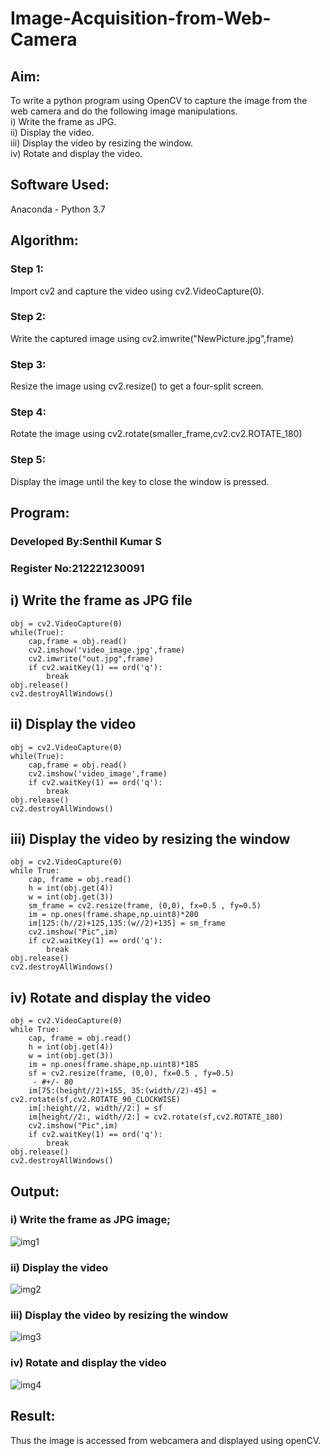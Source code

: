 # Image-Acquisition-from-Web-Camera
## Aim:
 
 
To write a python program using OpenCV to capture the image from the web camera and do the following image manipulations.<br>
i) Write the frame as JPG. <br>
ii) Display the video. <br>
iii) Display the video by resizing the window. <br>
iv) Rotate and display the video. <br>

## Software Used:
Anaconda - Python 3.7
## Algorithm:
### Step 1:
Import cv2 and capture the video using cv2.VideoCapture(0).
<br>

### Step 2:
Write the captured image using cv2.imwrite("NewPicture.jpg",frame)
<br>

### Step 3:
Resize the image using cv2.resize() to get a four-split screen.
<br>

### Step 4:
Rotate the image using cv2.rotate(smaller_frame,cv2.cv2.ROTATE_180)
<br>

### Step 5:
Display the image until the key to close the window is pressed.
<br>

## Program:

### Developed By:Senthil Kumar S
### Register No:212221230091

## i) Write the frame as JPG file
```
obj = cv2.VideoCapture(0)
while(True):
    cap,frame = obj.read()
    cv2.imshow('video_image.jpg',frame)
    cv2.imwrite("out.jpg",frame)
    if cv2.waitKey(1) == ord('q'):
        break
obj.release()
cv2.destroyAllWindows()
```
## ii) Display the video
```
obj = cv2.VideoCapture(0)
while(True):
    cap,frame = obj.read()
    cv2.imshow('video_image',frame)
    if cv2.waitKey(1) == ord('q'):
        break
obj.release()
cv2.destroyAllWindows()
```
## iii) Display the video by resizing the window
```
obj = cv2.VideoCapture(0)
while True:
    cap, frame = obj.read()
    h = int(obj.get(4))
    w = int(obj.get(3))
    sm_frame = cv2.resize(frame, (0,0), fx=0.5 , fy=0.5)
    im = np.ones(frame.shape,np.uint8)*200
    im[125:(h//2)+125,135:(w//2)+135] = sm_frame
    cv2.imshow("Pic",im)
    if cv2.waitKey(1) == ord('q'):
        break
obj.release()
cv2.destroyAllWindows()
```
## iv) Rotate and display the video
```
obj = cv2.VideoCapture(0)
while True:
    cap, frame = obj.read()
    h = int(obj.get(4))
    w = int(obj.get(3))
    im = np.ones(frame.shape,np.uint8)*185
    sf = cv2.resize(frame, (0,0), fx=0.5 , fy=0.5)
     - #+/- 80
    im[75:(height//2)+155, 35:(width//2)-45] = cv2.rotate(sf,cv2.ROTATE_90_CLOCKWISE)
    im[:height//2, width//2:] = sf
    im[height//2:, width//2:] = cv2.rotate(sf,cv2.ROTATE_180)
    cv2.imshow("Pic",im)
    if cv2.waitKey(1) == ord('q'):
        break
obj.release()
cv2.destroyAllWindows()
```
## Output:

### i) Write the frame as JPG image;

![img1](https://user-images.githubusercontent.com/93860256/226188463-91f729ad-bbd1-4e2c-bb29-2ca55b6772eb.JPG)


### ii) Display the video

![img2](https://user-images.githubusercontent.com/93860256/226188475-d0e6055a-7e08-437d-a82e-a088d75016ed.JPG)


### iii) Display the video by resizing the window

![img3](https://user-images.githubusercontent.com/93860256/226188490-cda54132-2af8-470a-8241-d3b316ab9ce4.JPG)



### iv) Rotate and display the video

![img4](https://user-images.githubusercontent.com/93860256/226188545-18fb7eb6-f6f9-4389-a383-ada6d0666794.JPG)


## Result:
Thus the image is accessed from webcamera and displayed using openCV.

